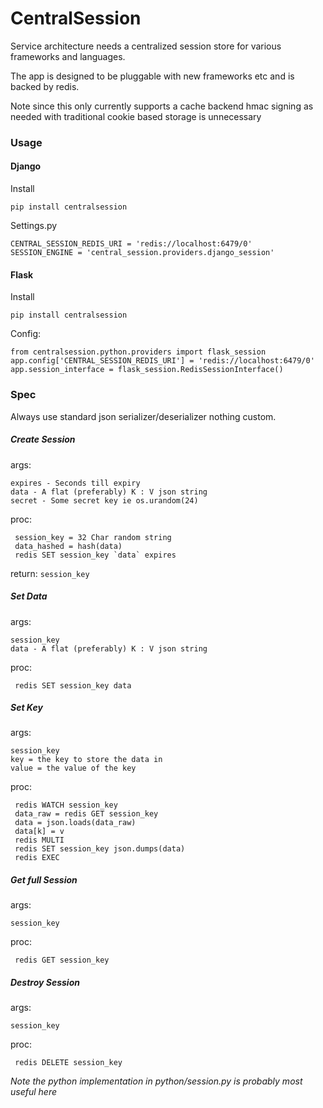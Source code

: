 CentralSession
==============

Service architecture needs a centralized session store for various frameworks and languages.

The app is designed to be pluggable with new frameworks etc and is backed by redis.

Note since this only currently supports a cache backend hmac signing as needed with traditional cookie based storage is unnecessary

### Usage ###

#### Django ####

Install

    pip install centralsession


Settings.py

    CENTRAL_SESSION_REDIS_URI = 'redis://localhost:6479/0'
    SESSION_ENGINE = 'central_session.providers.django_session'


#### Flask ####

Install

    pip install centralsession


Config:

    from centralsession.python.providers import flask_session
    app.config['CENTRAL_SESSION_REDIS_URI'] = 'redis://localhost:6479/0'
    app.session_interface = flask_session.RedisSessionInterface()


### Spec ###

Always use standard json serializer/deserializer nothing custom.

##### Create Session ######

args:

    expires - Seconds till expiry
    data - A flat (preferably) K : V json string
    secret - Some secret key ie os.urandom(24)

proc:

     session_key = 32 Char random string
     data_hashed = hash(data)
     redis SET session_key `data` expires

return: `session_key`

##### Set Data ######

args:

    session_key
    data - A flat (preferably) K : V json string

proc:

     redis SET session_key data


##### Set Key ######

args:

    session_key
    key = the key to store the data in
    value = the value of the key

proc:

     redis WATCH session_key
     data_raw = redis GET session_key
     data = json.loads(data_raw)
     data[k] = v
     redis MULTI
     redis SET session_key json.dumps(data)
     redis EXEC

##### Get full Session ######

args:

    session_key

proc:

     redis GET session_key


##### Destroy Session ######


args:

    session_key

proc:

     redis DELETE session_key


*Note the python implementation in python/session.py is probably most useful here*



